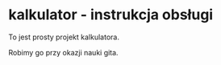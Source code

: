 # kalkulator - instrukcja obsługi

To jest prosty projekt kalkulatora.

Robimy go przy okazji nauki gita.